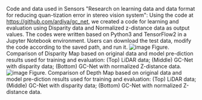 Code and data used in Sensors "Research on learning data and data format for reducing quan-tization error in stereo vision system":
Using the code at https://github.com/ardiya/gc_net, we created a code for learning and evaluation using Disparity data and Normalized z-distance data as output values.
The codes were written based on Python3 and TensorFlow2 in a Jupyter Notebook environment.
Users can download the test data, modify the code according to the saved path, and run it.
 	![image](https://github.com/flymeover/ReduceQuantizedErrorOfDisparity/assets/167387983/a7873e54-c3c2-4105-825a-29971b0cff7a)
     Figure. Comparison of Disparity Map based on original data and model pre-diction results used for training and evaluation:
        (Top) LiDAR data; (Middle) GC-Net with disparity data; (Bottom) GC-Net with normalized Z-distance data.
  ![image](https://github.com/flymeover/ReduceQuantizedErrorOfDisparity/assets/167387983/5b992b18-19de-4ddc-a8de-ea9e06a96d90)
	   Figure. Comparison of Depth Map based on original data and model pre-diction results used for training and evaluation:
        (Top) LiDAR data; (Middle) GC-Net with disparity data; (Bottom) GC-Net with normalized Z-distance data.
